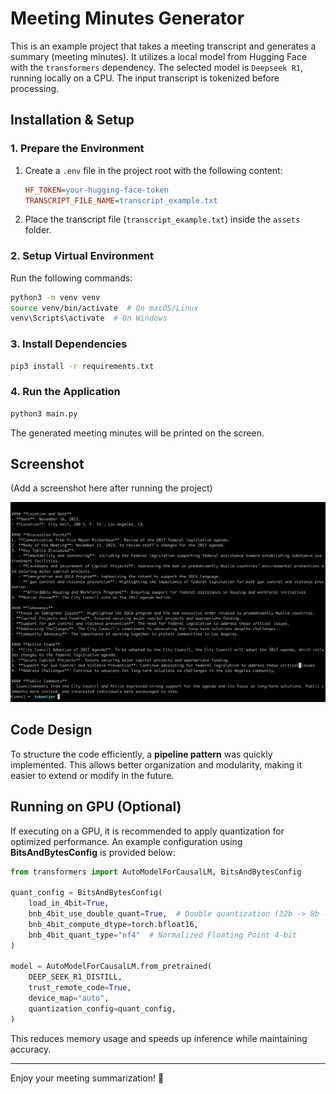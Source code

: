 # Meeting Minutes Generator

This is an example project that takes a meeting transcript and generates a summary (meeting minutes). It utilizes a local model from Hugging Face with the `transformers` dependency. The selected model is `Deepseek R1`, running locally on a CPU. The input transcript is tokenized before processing.

## Installation & Setup

### 1. Prepare the Environment

1. Create a `.env` file in the project root with the following content:

    ```ini
    HF_TOKEN=your-hugging-face-token
    TRANSCRIPT_FILE_NAME=transcript_example.txt
    ```

2. Place the transcript file (`transcript_example.txt`) inside the `assets` folder.

### 2. Setup Virtual Environment

Run the following commands:

```bash
python3 -m venv venv
source venv/bin/activate  # On macOS/Linux
venv\Scripts\activate  # On Windows
```

### 3. Install Dependencies

```bash
pip3 install -r requirements.txt
```

### 4. Run the Application

```bash
python3 main.py
```

The generated meeting minutes will be printed on the screen.

## Screenshot

(Add a screenshot here after running the project)

![Screenshot](assets/screenshot.png)

## Code Design

To structure the code efficiently, a **pipeline pattern** was quickly implemented. This allows better organization and modularity, making it easier to extend or modify in the future.

## Running on GPU (Optional)

If executing on a GPU, it is recommended to apply quantization for optimized performance. An example configuration using **BitsAndBytesConfig** is provided below:

```python
from transformers import AutoModelForCausalLM, BitsAndBytesConfig

quant_config = BitsAndBytesConfig(
    load_in_4bit=True,
    bnb_4bit_use_double_quant=True,  # Double quantization (32b -> 8b -> 4b)
    bnb_4bit_compute_dtype=torch.bfloat16,
    bnb_4bit_quant_type="nf4"  # Normalized Floating Point 4-bit
)

model = AutoModelForCausalLM.from_pretrained(
    DEEP_SEEK_R1_DISTILL,
    trust_remote_code=True,
    device_map="auto",
    quantization_config=quant_config,
)
```

This reduces memory usage and speeds up inference while maintaining accuracy.

---

Enjoy your meeting summarization! 🚀

